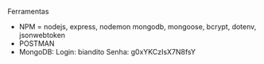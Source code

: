 Ferramentas
- NPM = nodejs, express, nodemon mongodb, mongoose, bcrypt, dotenv, jsonwebtoken
- POSTMAN 
- MongoDB:
Login: biandito
Senha: g0xYKCzIsX7N8fsY 

